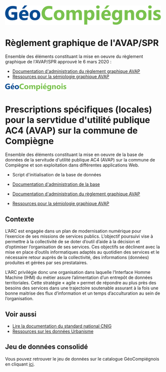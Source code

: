![picto](/doc/img/geocompiegnois_2020.png)

# Règlement graphique de l'AVAP/SPR


Ensemble des éléments constituant la mise en oeuvre du règlement graphique de l'AVAP/SPR approuvé le 6 mars 2020 :

- [Documentation d'administration du règlement graphique AVAP](doc/doc_admin_avap.md)
- [Ressources pour la sémiologie graphique AVAP](sld/)

![picto](https://github.com/sigagglocompiegne/orga_gest_igeo/blob/master/doc/img/geocompiegnois_2020_reduit_v2.png)

# Prescriptions spécifiques (locales) pour la servtidue d'utilité publique AC4 (AVAP) sur la commune de Compiègne

Ensemble des éléments constituant la mise en oeuvre de la base de données de la servitude d'utilité publique AC4 (AVAP) sur la commune de Compiègne et son exploitation dans différentes applications Web.


- Script d'initialisation de la base de données
  
  
- [Documentation d'administration de la base](bdd/doc_admin_bd_avap.md)
- [Documentation d'administration du règlement graphique AVAP](sld/doc_admin_avap.md)
- [Ressources pour la sémiologie graphique AVAP](sld/)

## Contexte

L’ARC est engagée dans un plan de modernisation numérique pour l’exercice de ses missions de services publics. L’objectif poursuivi vise à permettre à la collectivité de se doter d’outil d’aide à la décision et d’optimiser l’organisation de ses services. Ces objectifs se déclinent avec la mise en place d’outils informatiques adaptés au quotidien des services et le nécessaire retour auprès de la collectivité, des informations (données) produites et gérées par ses prestataires. 

L’ARC privilégie donc une organisation dans laquelle l’Interface Homme Machine (IHM) du métier assure l’alimentation d’un entrepôt de données territoriales. Cette stratégie « agile » permet de répondre au plus près des besoins des services dans une trajectoire soutenable assurant à la fois une bonne maitrise des flux d’information et un temps d’acculturation au sein de l’organisation.

## Voir aussi

* [Lire la documentation du standard national CNIG](http://cnig.gouv.fr/?page_id=2732)
* [Ressources sur les données Urbanisme](https://github.com/sigagglocompiegne/docurba)

## Jeu de données consolidé

Vous pouvez retrouver le jeu de données sur le catalogue GéoCompiégnois en cliquant [ici](https://geo.compiegnois.fr/geonetwork/srv/fre/catalog.search#/metadata/SUP-AC4-60159-200067965-20200306).

